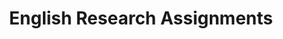 ---
title: English Research Assignments
layout: assignments
description: >-
  Please use the following links to submit assignments.
intro:
  blurbs:
    - image: /img/illustrations-meeting-space.svg
      text: >
        Assignment 1
      subject: > 
        Final Paper
      link: sks/spring2023/english-research/assignment1
    - image: /img/illustrations-meeting-space.svg
      text: >
        Assignment 2
      subject: > 
        (Research Portfolio)
      disabled:
      link: sks/spring2023/english-debate/assignment2
---